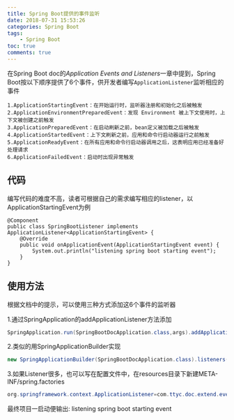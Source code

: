 ```yaml
---
title: Spring Boot提供的事件监听
date: 2018-07-31 15:53:26
categories: Spring Boot
tags:
	- Spring Boot
toc: true
comments: true
---
```

在Spring Boot doc的*Application Events and Listeners*一章中提到，Spring Boot按以下顺序提供了6个事件，供开发者编写`ApplicationListener`监听相应的事件

	1.ApplicationStartingEvent：在开始运行时，监听器注册和初始化之后被触发
	2.ApplicationEnvironmentPreparedEvent：发现 Environment 被上下文使用时，上下文被创建之前触发
	3.ApplicationPreparedEvent：在启动刷新之前，bean定义被加载之后被触发
	4.ApplicationStartedEvent：上下文刷新之前，应用和命令行启动器运行之前触发
	5.ApplicationReadyEvent：在所有应用和命令行启动器调用之后，这表明应用已经准备好处理请求
	6.ApplicationFailedEvent：启动时出现异常触发
	
## 代码

编写代码的难度不高，读者可根据自己的需求编写相应的listener，以ApplicationStartingEvent为例

```
@Component
public class SpringBootListener implements ApplicationListener<ApplicationStartingEvent> {
    @Override
    public void onApplicationEvent(ApplicationStartingEvent event) {
        System.out.println("listening spring boot starting event");
    }
}

```

## 使用方法

根据文档中的提示，可以使用三种方式添加这6个事件的监听器

1.通过SpringApplication的addApplicationListener方法添加

```java
SpringApplication.run(SpringBootDocApplication.class,args).addApplicationListener(new SpringBootListener());
```

2.类似的用SpringApplicationBuilder实现

```java
new SpringApplicationBuilder(SpringBootDocApplication.class).listeners(new SpringBootListener()).run(args);
```

3.如果Listener很多，也可以写在配置文件中，在resources目录下新建META-INF/spring.factories

```java
org.springframework.context.ApplicationListener=com.ttyc.doc.extend.event.customer.SpringBootListener
```

最终项目一启动便输出: listening spring boot starting event
